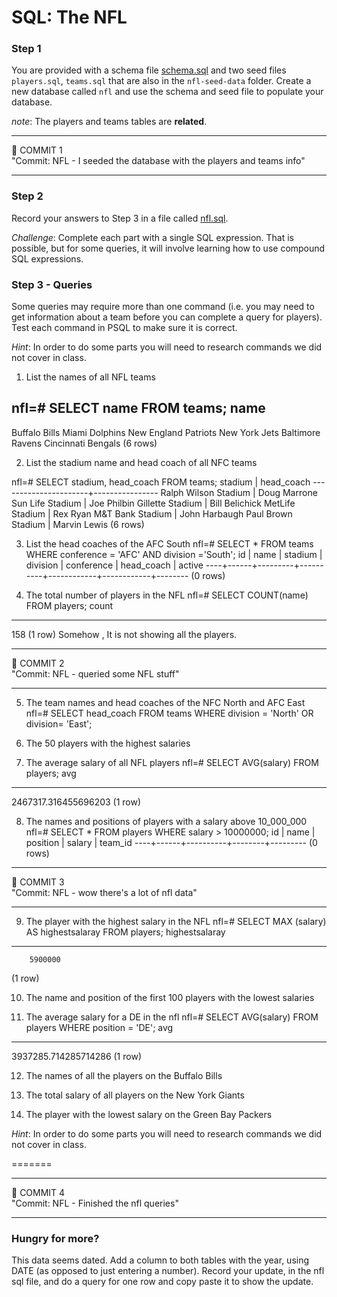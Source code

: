 # SQL: The NFL

### Step 1

You are provided with a schema file [schema.sql](nfl-seed-data/schema.sql) and two seed files
`players.sql`, `teams.sql` that are also in the `nfl-seed-data` folder. Create a new database called `nfl` and use the schema and seed file to populate your database.

_note_: The players and teams tables are **related**.

<hr>
&#x1F534; COMMIT 1<br>
"Commit: NFL - I seeded the database with the players and teams info"
<hr>

### Step 2
Record your answers to Step 3 in a file called [nfl.sql](nfl.sql).

_Challenge_: Complete each part with a single SQL expression. That is
possible, but for some queries, it will involve learning how to use compound SQL
expressions.


### Step 3 - Queries

Some queries may require more than one command (i.e. you may need to get information about a team before you can complete a query for players). Test each command in PSQL to make sure it is correct.

_Hint_: In order to do some parts you will need to research commands we did
not cover in class.

1.  List the names of all NFL teams

nfl=# SELECT name FROM teams;
         name
----------------------
 Buffalo Bills
 Miami Dolphins
 New England Patriots
 New York Jets
 Baltimore Ravens
 Cincinnati Bengals
(6 rows)

2.  List the stadium name and head coach of all NFC teams

nfl=# SELECT stadium, head_coach FROM teams;
       stadium        |   head_coach
----------------------+----------------
 Ralph Wilson Stadium | Doug Marrone
 Sun Life Stadium     | Joe Philbin
 Gillette Stadium     | Bill Belichick
 MetLife Stadium      | Rex Ryan
 M&T Bank Stadium     | John Harbaugh
 Paul Brown Stadium   | Marvin Lewis
(6 rows)

3.  List the head coaches of the AFC South
nfl=# SELECT * FROM teams WHERE conference = 'AFC' AND division ='South';
 id | name | stadium | division | conference | head_coach | active
----+------+---------+----------+------------+------------+--------
(0 rows)

4.  The total number of players in the NFL
nfl=# SELECT COUNT(name) FROM players;
 count
-------
   158
(1 row)
Somehow , It is not showing all the players. 


<hr>
&#x1F534; COMMIT 2<br>
"Commit: NFL - queried some NFL stuff"
<hr>

5.  The team names and head coaches of the NFC North and AFC East
nfl=# SELECT head_coach FROM teams WHERE division = 'North' OR division= 'East';

6.  The 50 players with the highest salaries

7.  The average salary of all NFL players
nfl=# SELECT AVG(salary) FROM players;
         avg
----------------------
 2467317.316455696203
(1 row)

8.  The names and positions of players with a salary above 10_000_000
nfl=# SELECT * FROM players WHERE salary > 10000000;
 id | name | position | salary | team_id
----+------+----------+--------+---------
(0 rows)

<hr>
&#x1F534; COMMIT 3<br>
"Commit: NFL - wow there's a lot of nfl data"
<hr>

9.  The player with the highest salary in the NFL
nfl=# SELECT MAX (salary) AS highestsalaray FROM players;
 highestsalaray
----------------
        5900000
(1 row)

10. The name and position of the first 100 players with the lowest salaries



11. The average salary for a DE in the nfl
nfl=# SELECT AVG(salary) FROM players WHERE position = 'DE';
         avg
----------------------
 3937285.714285714286
(1 row)

12. The names of all the players on the Buffalo Bills

13. The total salary of all players on the New York Giants


14. The player with the lowest salary on the Green Bay Packers

_Hint_: In order to do some parts you will need to research commands we did
not cover in class.

=======
<hr>
&#x1F534; COMMIT 4<br>
"Commit: NFL - Finished the nfl queries"
<hr>


### Hungry for more?
This data seems dated. Add a column to both tables with the year, using DATE (as opposed to just entering a number). Record your update, in the nfl sql file, and do a query for one row and copy paste it to show the update.
